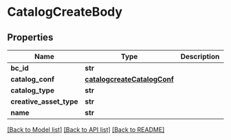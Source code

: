 # CatalogCreateBody

## Properties
Name | Type | Description | Notes
------------ | ------------- | ------------- | -------------
**bc_id** | **str** |  | [required] 
**catalog_conf** | [**catalogcreateCatalogConf**](catalogcreateCatalogConf.md) |  | [required] 
**catalog_type** | **str** |  | [required] 
**creative_asset_type** | **str** |  | [optional] 
**name** | **str** |  | [required] 

[[Back to Model list]](../README.md#documentation-for-models) [[Back to API list]](../README.md#documentation-for-api-endpoints) [[Back to README]](../README.md)


